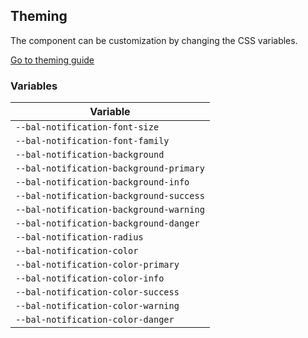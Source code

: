 ## Theming

The component can be customization by changing the CSS variables.

<a class="sb-unstyled button is-primary" href="../?path=/docs/development-theming--page">Go to theming guide</a>

<!-- START: human documentation -->



<!-- END: human documentation -->

### Variables​

| Variable                                |
| --------------------------------------- |
| `--bal-notification-font-size`          |
| `--bal-notification-font-family`        |
| `--bal-notification-background`         |
| `--bal-notification-background-primary` |
| `--bal-notification-background-info`    |
| `--bal-notification-background-success` |
| `--bal-notification-background-warning` |
| `--bal-notification-background-danger`  |
| `--bal-notification-radius`             |
| `--bal-notification-color`              |
| `--bal-notification-color-primary`      |
| `--bal-notification-color-info`         |
| `--bal-notification-color-success`      |
| `--bal-notification-color-warning`      |
| `--bal-notification-color-danger`       |

